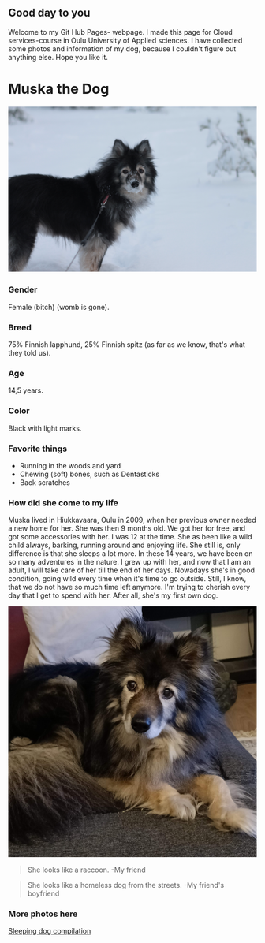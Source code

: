## Good day to you

Welcome to my Git Hub Pages- webpage. I made this page for Cloud services-course in Oulu University of Applied sciences. I have collected some photos and information of my dog, because I couldn't figure out anything else. Hope you like it.

# Muska the Dog

![](IMG_7772.JPG)

### Gender

Female (bitch) (womb is gone).

### Breed

75% Finnish lapphund, 25% Finnish spitz (as far as we know, that's what they told us).

### Age

14,5 years.

### Color

Black with light marks.

### Favorite things

* Running in the woods and yard
* Chewing (soft) bones, such as Dentasticks
* Back scratches

### How did she come to my life

Muska lived in Hiukkavaara, Oulu in 2009, when her previous owner needed a new home for her. She was then 9 months old. We got her for free, and got some accessories with her. I was 12 at the time. She as been like a wild child always, barking, running around and enjoying life. She still is, only difference is that she sleeps a lot more. In these 14 years, we have been on so many adventures in the nature. I grew up with her, and now that I am an adult, I will take care of her till the end of her days. Nowadays she's in good condition, going wild every time when it's time to go outside. Still, I know, that we do not have so much time left anymore. I'm trying to cherish every day that I get to spend with her. After all, she's my first own dog.

![onthecouch](IMG20221031213549.jpg)
>She looks like a raccoon. -My friend

>She looks like a homeless dog from the streets. -My friend's boyfriend


### More photos here

[Sleeping dog compilation](dogphotos.md)
